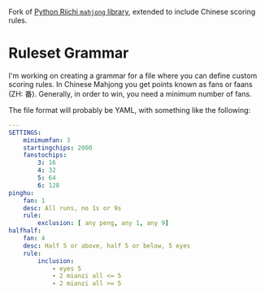 Fork of [Python Riichi `mahjong` library](https://github.com/MahjongRepository/mahjong/), extended to include Chinese scoring rules.

# Ruleset Grammar

I'm working on creating a grammar for a file where you can define custom scoring rules. In Chinese Mahjong you get points known as fans or faans (ZH: 番). Generally, in order to win, you need a minimum number of fans.

The file format will probably be YAML, with something like the following:

```yaml
---
SETTINGS:
    minimumfan: 3
    startingchips: 2000
    fanstochips:
        3: 16
        4: 32
        5: 64
        6: 128
pinghu:
    fan: 1
    desc: All runs, no 1s or 9s
    rule:
        exclusion: [ any peng, any 1, any 9]
halfhalf:
    fan: 4
    desc: Half 5 or above, half 5 or below, 5 eyes
    rule:
        inclusion:
            - eyes 5
            - 2 mianzi all <= 5
            - 2 mianzi all >= 5
```